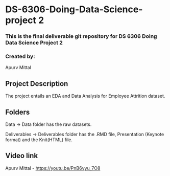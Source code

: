 # DS-6306-Doing-Data-Science-project 2
### This is the final deliverable git repository for DS 6306 Doing Data Science Project 2
### Created by: 
Apurv Mittal

## Project Description	
The project entails an EDA and Data Analysis for Employee Attrition dataset.  

## Folders

Data -> Data folder has the raw datasets.  


Deliverables -> Deliverables folder has the .RMD file, Presentation (Keynote format) and the Knit(HTML) file.


## Video link  

Apurv Mittal - https://youtu.be/PnB6vyu_7O8

 

